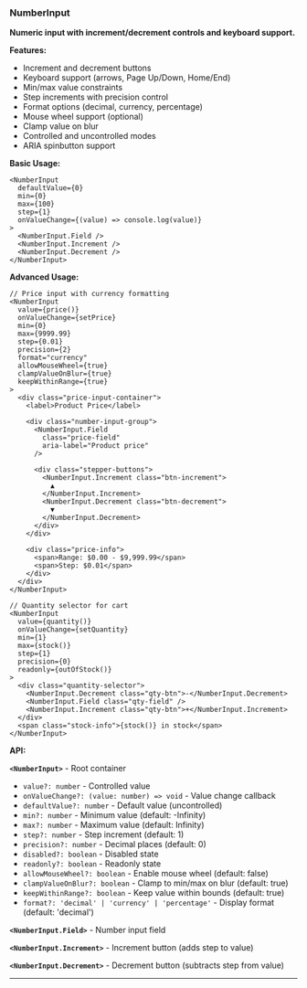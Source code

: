 ### NumberInput

**Numeric input with increment/decrement controls and keyboard support.**

**Features:**
- Increment and decrement buttons
- Keyboard support (arrows, Page Up/Down, Home/End)
- Min/max value constraints
- Step increments with precision control
- Format options (decimal, currency, percentage)
- Mouse wheel support (optional)
- Clamp value on blur
- Controlled and uncontrolled modes
- ARIA spinbutton support

**Basic Usage:**

```tsx
<NumberInput
  defaultValue={0}
  min={0}
  max={100}
  step={1}
  onValueChange={(value) => console.log(value)}
>
  <NumberInput.Field />
  <NumberInput.Increment />
  <NumberInput.Decrement />
</NumberInput>
```

**Advanced Usage:**

```tsx
// Price input with currency formatting
<NumberInput
  value={price()}
  onValueChange={setPrice}
  min={0}
  max={9999.99}
  step={0.01}
  precision={2}
  format="currency"
  allowMouseWheel={true}
  clampValueOnBlur={true}
  keepWithinRange={true}
>
  <div class="price-input-container">
    <label>Product Price</label>

    <div class="number-input-group">
      <NumberInput.Field
        class="price-field"
        aria-label="Product price"
      />

      <div class="stepper-buttons">
        <NumberInput.Increment class="btn-increment">
          ▲
        </NumberInput.Increment>
        <NumberInput.Decrement class="btn-decrement">
          ▼
        </NumberInput.Decrement>
      </div>
    </div>

    <div class="price-info">
      <span>Range: $0.00 - $9,999.99</span>
      <span>Step: $0.01</span>
    </div>
  </div>
</NumberInput>

// Quantity selector for cart
<NumberInput
  value={quantity()}
  onValueChange={setQuantity}
  min={1}
  max={stock()}
  step={1}
  precision={0}
  readonly={outOfStock()}
>
  <div class="quantity-selector">
    <NumberInput.Decrement class="qty-btn">-</NumberInput.Decrement>
    <NumberInput.Field class="qty-field" />
    <NumberInput.Increment class="qty-btn">+</NumberInput.Increment>
  </div>
  <span class="stock-info">{stock()} in stock</span>
</NumberInput>
```

**API:**

**`<NumberInput>`** - Root container
- `value?: number` - Controlled value
- `onValueChange?: (value: number) => void` - Value change callback
- `defaultValue?: number` - Default value (uncontrolled)
- `min?: number` - Minimum value (default: -Infinity)
- `max?: number` - Maximum value (default: Infinity)
- `step?: number` - Step increment (default: 1)
- `precision?: number` - Decimal places (default: 0)
- `disabled?: boolean` - Disabled state
- `readonly?: boolean` - Readonly state
- `allowMouseWheel?: boolean` - Enable mouse wheel (default: false)
- `clampValueOnBlur?: boolean` - Clamp to min/max on blur (default: true)
- `keepWithinRange?: boolean` - Keep value within bounds (default: true)
- `format?: 'decimal' | 'currency' | 'percentage'` - Display format (default: 'decimal')

**`<NumberInput.Field>`** - Number input field

**`<NumberInput.Increment>`** - Increment button (adds step to value)

**`<NumberInput.Decrement>`** - Decrement button (subtracts step from value)

---

